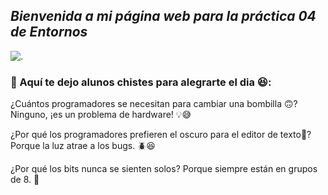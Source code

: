 
## *Bienvenida a mi página web para la práctica 04 de Entornos*

![.](https://github.com/user-attachments/assets/d6b0af8a-5409-4da1-a1ae-7634d7521844)


### 🚀 Aquí te dejo alunos chistes para alegrarte el dia 😆:

¿Cuántos programadores se necesitan para cambiar una bombilla 🙃?
Ninguno, ¡es un problema de hardware! 💡😅

¿Por qué los programadores prefieren el oscuro para el editor de texto🤔?
Porque la luz atrae a los bugs. 🪲😆

¿Por qué los bits nunca se sienten solos?
Porque siempre están en grupos de 8. 💾
